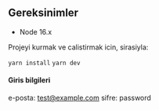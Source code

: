 ## Gereksinimler

- Node 16.x

Projeyi kurmak ve calistirmak icin, sirasiyla:

```yarn install```
```yarn dev```

#### Giris bilgileri

e-posta: test@example.com
sifre: password
